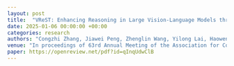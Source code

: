 ```yaml
---
layout: post
title:  "VReST: Enhancing Reasoning in Large Vision-Language Models through Tree Search and Self-Reward Mechanism"
date: 2025-01-06 00:00:00 +00:00
categories: research
authors: "Congzhi Zhang, Jiawei Peng, Zhenglin Wang, Yilong Lai, Haowen Sun, <strong>Heng Chang</strong>, Fei Ma, Weijiang Yu"
venue: "In proceedings of 63rd Annual Meeting of the Association for Computational Linguistics (<strong>ACL main</strong>)"
paper: https://openreview.net/pdf?id=qInqUdwClB
---
```

